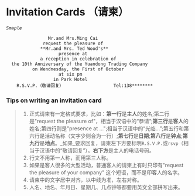 # Invitation Cards （请柬）

_`Smaple`_

                    Mr.and Mrs.Ming Cai
                  request the pleasure of
                 **Mr.and Mrs. Ted Wood's**
                        presence at
                 a reception in celebration of
      the 10th Anniversary of the Yuandong Trading Company
              on Wendnesday, the First of October
                        at six pm
                      in Park Hotel
        R.S.V.P.（敬请回复）                   Tel:138********

### Tips on writing an invitation card
>1. 正式请柬有一定格式要求，比如：**第一行**是**主人**的姓名;第二行是"request the pleasure of"，相当于汉语中的“恭请”;**第三行**是**客人**的姓名;第四行则是"presence at ...";相当于汉语中的“光临...”;第五行和第六行是活动名称（文字少则合为一行）;**第七行**是**日期**;**第八行**是**钟点**;**第九行**是**地点**。_如果_要求回复，请柬左下方要标明`R.S.V.P.`或`rsvp`（相当于汉语中的“敬请回复”）。**右下方**是主人的电话号码。
>2. 行文不用第一人称，而用第三人称。
>3. 如果是客人很多的大型活动，普通客人的请柬上有时只印有"request the pleasure of your company" 这个短语，而不是印客人的名字。
>4. 请柬中的文字居中对齐，以中线为准，左右对称。
>5. 人名、地名、年月日、星期几、几点钟等都要用英文全部拼写出来。
